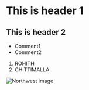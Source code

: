 # This is header 1 
## This is header 2 

* Comment1
* Comment2

1. ROHITH
1. CHITTIMALLA




![Northwest image](https://www.amnh.org/var/ezflow_site/storage/images/media/amnh/images/learn-teach/sos-images/partners/top-image/northwestmissouri-top_2x/2272565-1-eng-US/northwestmissouri-top_2x.jpg)

